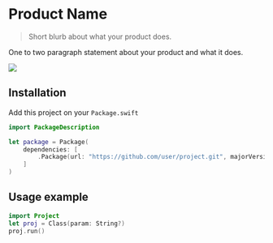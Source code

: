 # Product Name
> Short blurb about what your product does.

One to two paragraph statement about your product and what it does.

![](header.png)

## Installation

Add this project on your `Package.swift`

```swift
import PackageDescription

let package = Package(
    dependencies: [
        .Package(url: "https://github.com/user/project.git", majorVersion: 0, minor: 0)
    ]
)
```

## Usage example


```swift
import Project
let proj = Class(param: String?)
proj.run()
```
